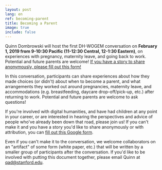```yaml
---
layout: post
lang: en
ref: becoming-parent
title: Becoming a Parent
image: true
include: false
---
```


Quinn Dombrowski will host the first DH-WOGEM conversation on **February 1, 2019 from 9-10:30 Pacific (11-12:30 Central, 12-1:30 Eastern)**, on experiences with pregnancy, maternity leave, and going back to work. Potential and future parents are welcome! [If you have a story to share anonymously, please fill out this form!](https://goo.gl/forms/wLo65Bx9xsCdZIQo2)

<!-- Read more -->

In this conversation, participants can share experiences about how they made choices (or didn't) about when to become a parent, and what arrangements they worked out around pregnancies, maternity leave, and accommodations (e.g. breastfeeding, daycare drop-off/pick-up, etc.) after returning to work. Potential and future parents are welcome to ask questions!

If you're involved with digital humanities, and have had children at any point in your career, or are interested in hearing the perspectives and advice of people who've already been down that road, please join us! If you can't make it and you have a story you'd like to share anonymously or with attribution, you can [fill out this Google form](https://goo.gl/forms/wLo65Bx9xsCdZIQo2). 

Even if you can't make it to the conversation, we welcome collaborators on an "artifact" of some form (white paper, etc.) that will be written by a smaller group of participants after the conversation. If you'd like to be involved with putting this document together, please email Quinn at qad@stanford.edu.
